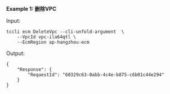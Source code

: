 **Example 1: 删除VPC**



Input: 

```
tccli ecm DeleteVpc --cli-unfold-argument  \
    --VpcId vpc-ila64qtl \
    --EcmRegion ap-hangzhou-ecm
```

Output: 
```
{
    "Response": {
        "RequestId": "60329c63-0abb-4c4e-b875-c6b01c44e294"
    }
}
```

